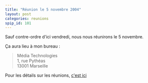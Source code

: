 ```yaml
---
title: "Réunion le 5 novembre 2004"
layout: post
categories: reunions
spip_id: 101
---
```

Sauf contre-ordre d'ici vendredi, nous nous réunirons le 5 novembre.

Ça aura lieu à mon bureau :

> Média Technologies  
> 1, rue Pythéas  
> 13001 Marseille

Pour les détails sur les réunions, [c'est ici](/association/les-reunions-du-plug/)